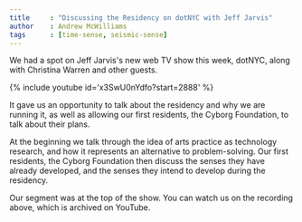 ```yaml
---
title     : "Discussing the Residency on dotNYC with Jeff Jarvis"
author    : Andrew McWilliams
tags      : [time-sense, seismic-sense]
---
```

We had a spot on Jeff Jarvis's new web TV show this week, dotNYC, along with Christina Warren and other guests.

{% include youtube id='x3SwU0nYdfo?start=2888' %}

It gave us an opportunity to talk about the residency and why we are running it, as well as allowing our first residents, the Cyborg Foundation, to talk about their plans.

<!--excerpt-ends-->

At the beginning we talk through the idea of arts practice as technology research, and how it represents an alternative to problem-solving. Our first residents, the Cyborg Foundation then discuss the senses they have already developed, and the senses they intend to develop during the residency.

Our segment was at the top of the show. You can watch us on the recording above, which is archived on YouTube.